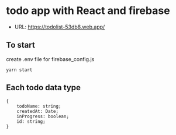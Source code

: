 # todo app with React and firebase

- URL: https://todolist-53db8.web.app/

## To start

create .env file for firebase_config.js

`yarn start`

## Each todo data type

```
{
    todoName: string;
    createdAt: Date;
    inProgress: boolean;
    id: string;
}
```
